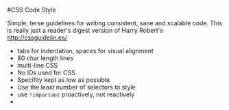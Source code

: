 #CSS Code Style

Simple, terse guidelines for writing consistent, sane and scalable code. 
This is really just a reader's digest version of Harry Robert's http://cssguidelin.es/

- tabs for indentation, spaces for visual alignment
- 80 char length lines
- multi-line CSS
- No IDs used for CSS
- Specifity kept as low as possible
- Use the least number of selectors to style
- use `!important` proactively, not reactively
- 
